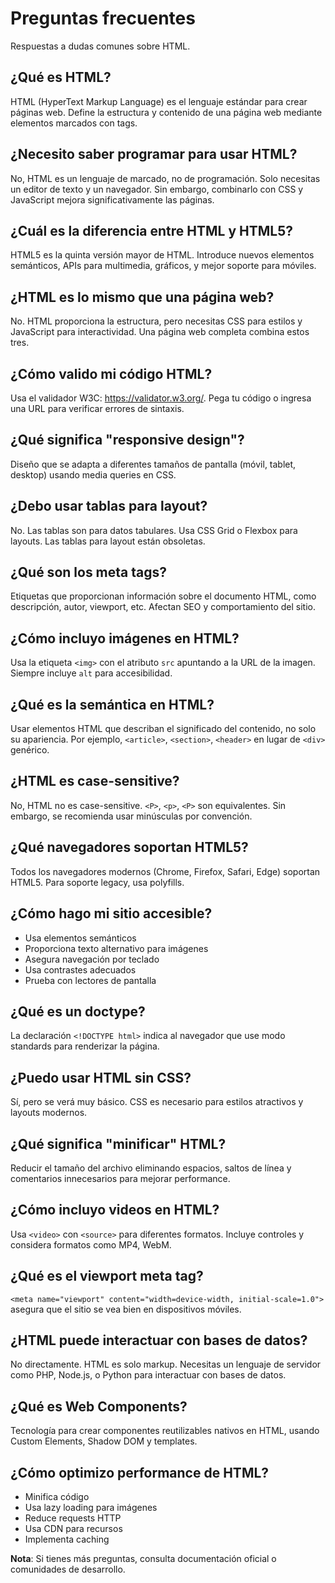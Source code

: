 # Preguntas frecuentes

Respuestas a dudas comunes sobre HTML.

## ¿Qué es HTML?

HTML (HyperText Markup Language) es el lenguaje estándar para crear páginas web. Define la estructura y contenido de una página web mediante elementos marcados con tags.

## ¿Necesito saber programar para usar HTML?

No, HTML es un lenguaje de marcado, no de programación. Solo necesitas un editor de texto y un navegador. Sin embargo, combinarlo con CSS y JavaScript mejora significativamente las páginas.

## ¿Cuál es la diferencia entre HTML y HTML5?

HTML5 es la quinta versión mayor de HTML. Introduce nuevos elementos semánticos, APIs para multimedia, gráficos, y mejor soporte para móviles.

## ¿HTML es lo mismo que una página web?

No. HTML proporciona la estructura, pero necesitas CSS para estilos y JavaScript para interactividad. Una página web completa combina estos tres.

## ¿Cómo valido mi código HTML?

Usa el validador W3C: https://validator.w3.org/. Pega tu código o ingresa una URL para verificar errores de sintaxis.

## ¿Qué significa "responsive design"?

Diseño que se adapta a diferentes tamaños de pantalla (móvil, tablet, desktop) usando media queries en CSS.

## ¿Debo usar tablas para layout?

No. Las tablas son para datos tabulares. Usa CSS Grid o Flexbox para layouts. Las tablas para layout están obsoletas.

## ¿Qué son los meta tags?

Etiquetas que proporcionan información sobre el documento HTML, como descripción, autor, viewport, etc. Afectan SEO y comportamiento del sitio.

## ¿Cómo incluyo imágenes en HTML?

Usa la etiqueta `<img>` con el atributo `src` apuntando a la URL de la imagen. Siempre incluye `alt` para accesibilidad.

## ¿Qué es la semántica en HTML?

Usar elementos HTML que describan el significado del contenido, no solo su apariencia. Por ejemplo, `<article>`, `<section>`, `<header>` en lugar de `<div>` genérico.

## ¿HTML es case-sensitive?

No, HTML no es case-sensitive. `<P>`, `<p>`, `<P>` son equivalentes. Sin embargo, se recomienda usar minúsculas por convención.

## ¿Qué navegadores soportan HTML5?

Todos los navegadores modernos (Chrome, Firefox, Safari, Edge) soportan HTML5. Para soporte legacy, usa polyfills.

## ¿Cómo hago mi sitio accesible?

- Usa elementos semánticos
- Proporciona texto alternativo para imágenes
- Asegura navegación por teclado
- Usa contrastes adecuados
- Prueba con lectores de pantalla

## ¿Qué es un doctype?

La declaración `<!DOCTYPE html>` indica al navegador que use modo standards para renderizar la página.

## ¿Puedo usar HTML sin CSS?

Sí, pero se verá muy básico. CSS es necesario para estilos atractivos y layouts modernos.

## ¿Qué significa "minificar" HTML?

Reducir el tamaño del archivo eliminando espacios, saltos de línea y comentarios innecesarios para mejorar performance.

## ¿Cómo incluyo videos en HTML?

Usa `<video>` con `<source>` para diferentes formatos. Incluye controles y considera formatos como MP4, WebM.

## ¿Qué es el viewport meta tag?

`<meta name="viewport" content="width=device-width, initial-scale=1.0">` asegura que el sitio se vea bien en dispositivos móviles.

## ¿HTML puede interactuar con bases de datos?

No directamente. HTML es solo markup. Necesitas un lenguaje de servidor como PHP, Node.js, o Python para interactuar con bases de datos.

## ¿Qué es Web Components?

Tecnología para crear componentes reutilizables nativos en HTML, usando Custom Elements, Shadow DOM y templates.

## ¿Cómo optimizo performance de HTML?

- Minifica código
- Usa lazy loading para imágenes
- Reduce requests HTTP
- Usa CDN para recursos
- Implementa caching

**Nota**: Si tienes más preguntas, consulta documentación oficial o comunidades de desarrollo.